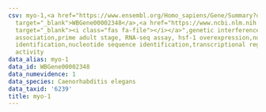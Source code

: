 ```yaml
---
csv: myo-1,<a href="https://www.ensembl.org/Homo_sapiens/Gene/Summary?db=core;g=WBGene00002348"
  target="_blank">WBGene00002348</a>,<a href="https://www.ncbi.nlm.nih.gov/pubmed/30894454"
  target="_blank"><i class="fas fa-file"></i></a>",genetic interference,functional
  association,prime adult stage, RNA-seq assay, hsf-1 overexpression,nucleotide sequence
  identification,nucleotide sequence identification,transcriptional regulation,up-regulates
  activity
data_alias: myo-1
data_id: WBGene00002348
data_numevidence: 1
data_species: Caenorhabditis elegans
data_taxid: '6239'
title: myo-1
---
```

